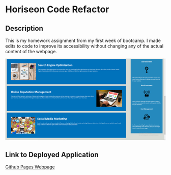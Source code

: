 # Horiseon Code Refactor

## Description

This is my homework assignment from my first week of bootcamp. I made edits to code to improve its accessibility without changing any of the actual content of the webpage.

![Horiseon Code Refactor](./assets/images/horiseon-code-refactor.png)

## Link to Deployed Application

[Github Pages Webpage](https://jagatston.github.io/Horizon-Code-Refactor/)






